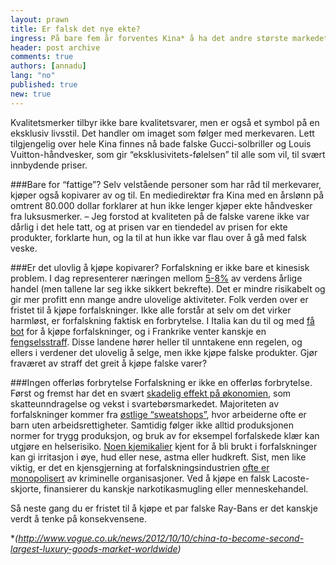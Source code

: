 ```yaml
---
layout: prawn
title: Er falsk det nye ekte?
ingress: På bare fem år forventes Kina* å ha det andre største markedet for luksusvarer i verden, og blir da større en både Japan, Frankrike, Storbritannia og Italia.  Rask økonomisk vekst og en raskt voksende middelklasse bidrar til en økende etterspørsel etter luksusvarer i Kina. Denne etterspørselen gir imidlertid næring til forfalskingsindustrien,  som når et helt nytt nivå. 
header: post archive
comments: true
authors: [annadu]
lang: "no"
published: true
new: true
---
```

Kvalitetsmerker tilbyr ikke bare kvalitetsvarer, men er også et symbol på en eksklusiv livsstil. Det handler om imaget som følger med merkevaren. Lett tilgjengelig over hele Kina finnes nå bade falske Gucci-solbriller og Louis Vuitton-håndvesker, som gir “eksklusivitets-følelsen” til alle som vil, til svært innbydende priser.  

###Bare for “fattige”? 
Selv velstående personer som har råd til merkevarer, kjøper også kopivarer av og til. En mediedirektør fra Kina med en årslønn på omtrent 80.000 dollar forklarer at hun ikke lenger kjøper ekte håndvesker fra luksusmerker. – Jeg forstod at kvaliteten på de falske varene ikke var dårlig i det hele tatt, og at prisen var en tiendedel av prisen for ekte produkter, forklarte hun, og la til at hun ikke var flau over å gå med falsk veske. 

###Er det ulovlig å kjøpe kopivarer? 
Forfalskning er ikke bare et kinesisk problem. I dag representerer næringen mellom [5-8%](http://lexiaconsulting.com/sec/count.html) av verdens årlige handel (men tallene lar seg ikke sikkert bekrefte). Det er mindre risikabelt og gir mer profitt enn mange andre ulovelige aktiviteter. Folk verden over er fristet til å kjøpe forfalskninger. Ikke alle forstår at selv om det virker harmløst, er forfalskning faktisk en forbrytelse. I Italia kan du til og med [få bot](http://www.nytimes.com/2006/01/13/business/worldbusiness/13iht-fake.html?_r=0) for å kjøpe forfalskninger, og i Frankrike venter kanskje en [fengselsstraff](http://fashionista.com/2012/05/new-french-anti-counterfeit-campaign-reminds-tourists-that-knockoffs-could-get-you-three-years-in-jail/).  Disse landene hører heller til unntakene enn regelen, og ellers i verdener det ulovelig å selge, men ikke kjøpe falske produkter. Gjør fraværet av straff det greit å kjøpe falske varer?

###Ingen offerløs forbrytelse
Forfalskning er ikke en offerløs forbrytelse. Først og fremst har det en svært [skadelig effekt på økonomien](http://money.cnn.com/2012/09/27/news/economy/counterfeit-goods/index.html), som skatteunndragelse og vekst i svartebørsmarkedet. Majoriteten av forfalskninger kommer fra [østlige “sweatshops”](http://www.cnbc.com/id/38229835/Counterfeiting_Many_Risks_and_Many_Victims), hvor arbeiderne ofte er barn uten arbeidsrettigheter.  Samtidig følger ikke alltid produksjonen normer for trygg produksjon, og bruk av for eksempel forfalskede klær kan utgjøre en helserisiko. [Noen kjemikalier](https://www.europol.europa.eu/sites/default/files/publications/counterfeitproducts.pdf) kjent for å bli brukt i forfalskninger kan gi irritasjon i øye, hud eller nese, astma eller hudkreft. Sist, men like viktig, er det en kjensgjerning at forfalskningsindustrien [ofte er monopolisert](http://www.unodc.org/toc/en/crimes/counterfeit-goods.html) av kriminelle organisasjoner. Ved å kjøpe en falsk Lacoste-skjorte, finansierer du kanskje narkotikasmugling eller menneskehandel.

Så neste gang du er fristet til å kjøpe et par falske Ray-Bans er det kanskje verdt å tenke på konsekvensene.


**(http://www.vogue.co.uk/news/2012/10/10/china-to-become-second-largest-luxury-goods-market-worldwide)* 